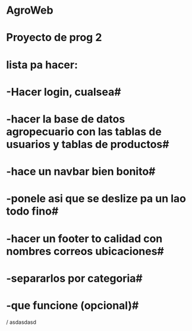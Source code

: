 # AgroWeb #
# Proyecto de prog 2 #
# lista pa hacer: #
# -Hacer login, cualsea#
# -hacer la base de datos agropecuario con las tablas de usuarios y tablas de productos#
# -hace un navbar bien bonito#
# -ponele asi que se deslize pa un lao todo fino#
# -hacer un footer to calidad con nombres correos ubicaciones#
# -separarlos por categoria#
# -que funcione (opcional)#
/ asdasdasd
